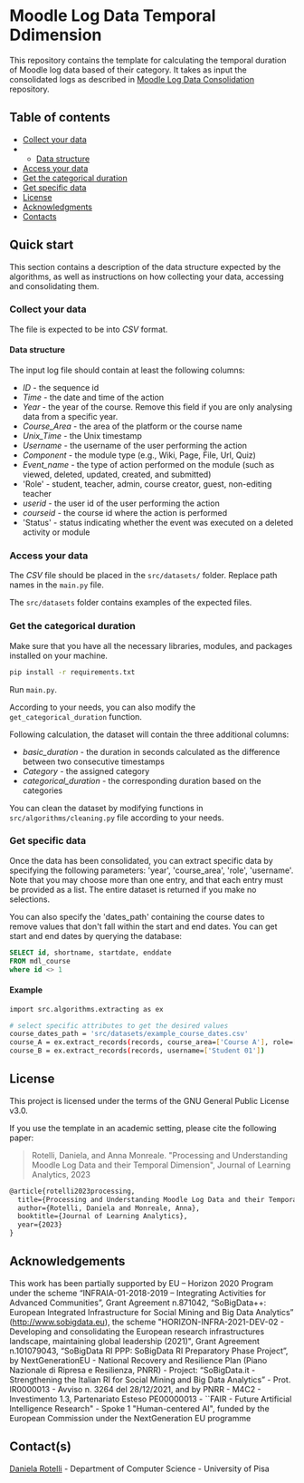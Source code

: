 # Moodle Log Data Temporal Ddimension
This repository contains the template for calculating the temporal duration of Moodle log data based of their category. 
It takes as input the consolidated logs as described in [Moodle Log Data Consolidation](https://github.com/AD1529/Moodle-Log-Data-Consolidation) repository.

## Table of contents
* [Collect your data](#collect-your-data)
* * [Data structure](#data-structure)
* [Access your data](#access-your-data)
* [Get the categorical duration](#get-the-categorical-duration)
* [Get specific data](#get-specific-data)
* [License](#license)
* [Acknowledgments](#acknowledgements)
* [Contacts](#contact--s-)


## Quick start
This section contains a description of the data structure expected by the algorithms, as well as instructions on how 
collecting your data, accessing and consolidating them.
### Collect your data
The file is expected to be into *CSV* format.

#### Data structure
The input log file should contain at least the following columns:
- _ID_ - the sequence id
- _Time_ - the date and time of the action
- _Year_ - the year of the course. Remove this field if you are only analysing data from a specific year. 
- _Course_Area_ - the area of the platform or the course name
- _Unix_Time_ - the Unix timestamp
- _Username_ - the username of the user performing the action
- _Component_ - the module type (e.g., Wiki, Page, File, Url, Quiz)
- _Event_name_ - the type of action performed on the module (such as viewed, deleted, updated, created, and submitted)
- 'Role' - student, teacher, admin, course creator, guest, non-editing teacher
- _userid_ - the user id of the user performing the action
- _courseid_ - the course id where the action is performed
- 'Status' - status indicating whether the event was executed on a deleted activity or module


### Access your data
The *CSV* file should be placed in the `src/datasets/` folder. 
Replace path names in the `main.py` file. 

The `src/datasets` folder contains examples of the expected files. 

### Get the categorical duration
Make sure that you have all the necessary libraries, modules, and packages installed on your machine.
```bash
pip install -r requirements.txt
```
Run `main.py`.

According to your needs, you can also modify the `get_categorical_duration` function.

Following calculation, the dataset will contain the three additional columns:
- _basic_duration_ - the duration in seconds calculated as the difference between two consecutive timestamps
- _Category_ - the assigned category
- _categorical_duration_ - the corresponding duration based on the categories

You can clean the dataset by modifying functions in `src/algorithms/cleaning.py` file according to your needs. 

### Get specific data
Once the data has been consolidated, you can extract specific data by specifying the following parameters: 'year', 'course_area', 'role', 'username'. 
Note that you may choose more than one entry, and that each entry must be provided as a list.
The entire dataset is returned if you make no selections.

You can also specify the 'dates_path'  containing the course dates to remove values that don't fall within the start and 
end dates.
You can get start and end dates by querying the database:
```SQL
SELECT id, shortname, startdate, enddate 
FROM mdl_course
where id <> 1
```

#### Example

```bash
import src.algorithms.extracting as ex

# select specific attributes to get the desired values
course_dates_path = 'src/datasets/example_course_dates.csv'
course_A = ex.extract_records(records, course_area=['Course A'], role=['Student'], filepath=course_dates_path)
course_B = ex.extract_records(records, username=['Student 01'])
```
## License

This project is licensed under the terms of the GNU General Public License v3.0.

If you use the template in an academic setting, please cite the following paper:

> Rotelli, Daniela, and Anna Monreale. "Processing and Understanding Moodle Log Data and their Temporal Dimension", Journal of Learning Analytics, 2023

```tex
@article{rotelli2023processing,
  title={Processing and Understanding Moodle Log Data and their Temporal Dimension},
  author={Rotelli, Daniela and Monreale, Anna},
  booktitle={Journal of Learning Analytics},
  year={2023}
}
```


## Acknowledgements
This work has been partially supported by EU – Horizon 2020 Program under the scheme “INFRAIA-01-2018-2019 – Integrating 
Activities for Advanced Communities”, Grant Agreement n.871042, “SoBigData++: European Integrated Infrastructure for 
Social Mining and Big Data Analytics” (http://www.sobigdata.eu), the scheme "HORIZON-INFRA-2021-DEV-02 - Developing and 
consolidating the European research infrastructures landscape, maintaining global leadership (2021)", Grant Agreement 
n.101079043, “SoBigData RI PPP: SoBigData RI Preparatory Phase Project”, by NextGenerationEU - National Recovery and 
Resilience Plan (Piano Nazionale di Ripresa e Resilienza, PNRR) - Project: “SoBigData.it - Strengthening the Italian RI 
for Social Mining and Big Data Analytics” - Prot. IR0000013 - Avviso n. 3264 del 28/12/2021, and by PNRR - M4C2 - 
Investimento 1.3, Partenariato Esteso PE00000013 - ``FAIR - Future Artificial Intelligence Research" - Spoke 1 
"Human-centered AI", funded by the European Commission under the NextGeneration EU programme

## Contact(s)
[Daniela Rotelli](mailto:daniela.rotelli@phd.unipi.it) - Department of Computer Science - University of Pisa
